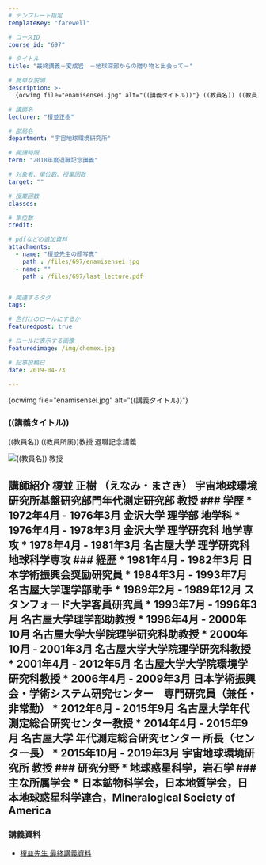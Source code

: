 ```yaml
---
# テンプレート指定
templateKey: "farewell"

# コースID
course_id: "697"

# タイトル
title: "最終講義－変成岩　－地球深部からの贈り物と出会って－"

# 簡単な説明
description: >-
  {ocwimg file="enamisensei.jpg" alt="((講義タイトル))"} ((教員名)) ((教員所属))教授 退職記念講義...

# 講師名
lecturer: "榎並正樹"

# 部局名
department: "宇宙地球環境研究所"

# 開講時限
term: "2018年度退職記念講義"

# 対象者、単位数、授業回数
target: ""

# 授業回数
classes: 

# 単位数
credit: 

# pdfなどの追加資料
attachments: 
  - name: "榎並先生の顔写真" 
    path : /files/697/enamisensei.jpg
  - name: "" 
    path : /files/697/last_lecture.pdf


# 関連するタグ
tags:

# 色付けのロールにするか
featuredpost: true

# ロールに表示する画像
featuredimage: /img/chemex.jpg

# 記事投稿日
date: 2019-04-23

---
```

{ocwimg file="enamisensei.jpg" alt="((講義タイトル))"} 

### ((講義タイトル)) 

((教員名)) ((教員所属))教授 退職記念講義


 ![((教員名)) 教授](/files/697/enamisensei.jpg)

  ## 講師紹介 榎並 正樹 （えなみ・まさき） 宇宙地球環境研究所基盤研究部門年代測定研究部 教授 ### 学歴 * 1972年4月 - 1976年3月 金沢大学 理学部 地学科 * 1976年4月 - 1978年3月 金沢大学 理学研究科 地学専攻 * 1978年4月 - 1981年3月 名古屋大学 理学研究科 地球科学専攻 ### 経歴 * 1981年4月 - 1982年3月 日本学術振興会奨励研究員 * 1984年3月 - 1993年7月 名古屋大学理学部助手 * 1989年2月 - 1989年12月 スタンフォード大学客員研究員 * 1993年7月 - 1996年3月 名古屋大学理学部助教授 * 1996年4月 - 2000年10月 名古屋大学大学院理学研究科助教授 * 2000年10月 - 2001年3月 名古屋大学大学院理学研究科教授 * 2001年4月 - 2012年5月 名古屋大学大学院環境学研究科教授 * 2006年4月 - 2009年3月 日本学術振興会・学術システム研究センター　専門研究員（兼任・非常勤） * 2012年6月 - 2015年9月 名古屋大学年代測定総合研究センター教授 * 2014年4月 - 2015年9月 名古屋大学 年代測定総合研究センター 所長（センター長） * 2015年10月 - 2019年3月 宇宙地球環境研究所 教授 ### 研究分野 * 地球惑星科学，岩石学 ### 主な所属学会 * 日本鉱物科学会，日本地質学会，日本地球惑星科学連合，Mineralogical Society of America

### 講義資料

- [榎並先生 最終講義資料](/files/697/last_lecture.pdf)
